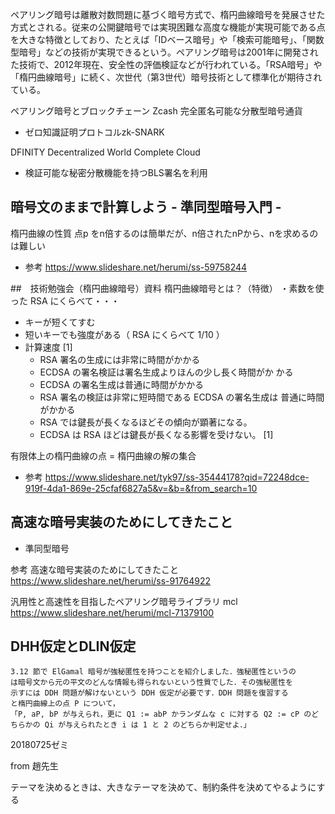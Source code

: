 ペアリング暗号は離散対数問題に基づく暗号方式で、楕円曲線暗号を発展させた方式とされる。従来の公開鍵暗号では実現困難な高度な機能が実現可能である点を大きな特徴としており、たとえば「IDベース暗号」や「検索可能暗号」、「関数型暗号」などの技術が実現できるという。ペアリング暗号は2001年に開発された技術で、2012年現在、安全性の評価検証などが行われている。「RSA暗号」や「楕円曲線暗号」に続く、次世代（第3世代）暗号技術として標準化が期待されている。

ペアリング暗号とブロックチェーン
Zcash 完全匿名可能な分散型暗号通貨
- ゼロ知識証明プロトコルzk-SNARK

DFINITY Decentralized World Complete Cloud
- 検証可能な秘密分散機能を持つBLS署名を利用

## 暗号文のままで計算しよう - 準同型暗号入門 -

楕円曲線の性質
点p をn倍するのは簡単だが、n倍されたnPから、nを求めるのは難しい

- 参考
https://www.slideshare.net/herumi/ss-59758244

##　技術勉強会（楕円曲線暗号）資料
楕円曲線暗号とは？（特徴） ・素数を使った RSA にくらべて・・・
- キーが短くてすむ
- 短いキーでも強度がある（ RSA にくらべて 1/10 ）
- 計算速度 [1]
  - RSA 署名の生成には非常に時間がかかる
  - ECDSA の署名検証は署名生成よりほんの少し長く時間がか かる
  - ECDSA の署名生成は普通に時間がかかる
  - RSA 署名の検証は非常に短時間である ECDSA の署名生成は 普通に時間がかかる
  - RSA では鍵長が長くなるほどその傾向が顕著になる。
  - ECDSA は RSA ほどは鍵長が長くなる影響を受けない。 [1]

有限体上の楕円曲線の点 = 楕円曲線の解の集合

- 参考
https://www.slideshare.net/tyk97/ss-35444178?qid=72248dce-919f-4da1-869e-25cfaf6827a5&v=&b=&from_search=10

## 高速な暗号実装のためにしてきたこと

- 準同型暗号

参考
高速な暗号実装のためにしてきたこと
https://www.slideshare.net/herumi/ss-91764922

汎用性と高速性を目指したペアリング暗号ライブラリ mcl
https://www.slideshare.net/herumi/mcl-71379100

## DHH仮定とDLIN仮定
```
3.12 節で ElGamal 暗号が強秘匿性を持つことを紹介しました．強秘匿性というの
は暗号文から元の平文のどんな情報も得られないという性質でした．その強秘匿性を
示すには DDH 問題が解けないという DDH 仮定が必要です．DDH 問題を復習する
と楕円曲線上の点 P について，
「P, aP, bP が与えられ，更に Q1 := abP かランダムな c に対する Q2 := cP のど
ちらかの Qi が与えられたとき i は 1 と 2 のどちらか判定せよ．」
```

20180725ゼミ

from 趙先生

テーマを決めるときは、大きなテーマを決めて、制約条件を決めてやるようにする
